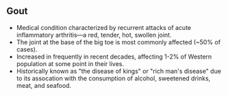 Gout
----

* Medical condition characterized by recurrent attacks of acute inflammatory arthritis&mdash;a red, tender, hot, swollen joint.
* The joint at the base of the big toe is most commonly affected (~50% of cases).
* Increased in frequently in recent decades, affecting 1-2% of Western population at some point in their lives.
* Historically known as "the disease of kings" or "rich man's disease" due to its assocation with the consumption of alcohol, sweetened drinks, meat, and seafood.

